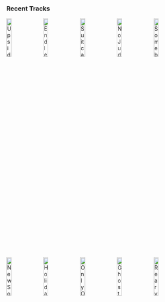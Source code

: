 ### Recent Tracks
[<img src='https://lastfm.freetls.fastly.net/i/u/300x300/9f8cce7071e5a282656abb6cdfe202b4.png' width='16%' height='16%' alt='Upside Down (feat. Grouplove)'>](https://www.last.fm/music/whethan/_/upside%2bdown%2b%2528feat.%2bgrouplove%2529)&nbsp;&nbsp;&nbsp;&nbsp;[<img src='https://lastfm.freetls.fastly.net/i/u/300x300/71ddd2afdfd0ad7564328c65e0bdd9c1.png' width='16%' height='16%' alt='Endless Summer'>](https://www.last.fm/music/grizfolk/_/endless%2bsummer)&nbsp;&nbsp;&nbsp;&nbsp;[<img src='https://lastfm.freetls.fastly.net/i/u/300x300/1b68128d0cbc4d9f95acfcf2fa190c54.png' width='16%' height='16%' alt='Suitcase'>](https://www.last.fm/music/the%2bnew%2belectric%2bsound/_/suitcase)&nbsp;&nbsp;&nbsp;&nbsp;[<img src='https://lastfm.freetls.fastly.net/i/u/300x300/cd98e4c1e0172aeadb9d507575b54c5c.png' width='16%' height='16%' alt='No Judgement'>](https://www.last.fm/music/niall%2bhoran/_/no%2bjudgement)&nbsp;&nbsp;&nbsp;&nbsp;[<img src='https://lastfm.freetls.fastly.net/i/u/300x300/d83c5d906703a8c8042285d0902d9cf4.png' width='16%' height='16%' alt='Somebody Told Me'>](https://www.last.fm/music/the%2bkillers/_/somebody%2btold%2bme)&nbsp;&nbsp;&nbsp;&nbsp;<br>[<img src='https://lastfm.freetls.fastly.net/i/u/300x300/b5069ae886bfd2b80308f8187f79c6c9.png' width='16%' height='16%' alt='New Soul'>](https://www.last.fm/music/yael%2bnaim/_/new%2bsoul)&nbsp;&nbsp;&nbsp;&nbsp;[<img src='https://lastfm.freetls.fastly.net/i/u/300x300/f60b0691b7294dbd8c300b36276576e7.png' width='16%' height='16%' alt='Holiday'>](https://www.last.fm/music/vampire%2bweekend/_/holiday)&nbsp;&nbsp;&nbsp;&nbsp;[<img src='https://lastfm.freetls.fastly.net/i/u/300x300/7a55aef7edc8f9b271f4204e00faecd3.png' width='16%' height='16%' alt='Only One'>](https://www.last.fm/music/phantom%2bplanet/_/only%2bone)&nbsp;&nbsp;&nbsp;&nbsp;[<img src='https://lastfm.freetls.fastly.net/i/u/300x300/01bccad9d7be4980c9fdbcec3be695c9.png' width='16%' height='16%' alt='Ghost'>](https://www.last.fm/music/american%2bauthors/_/ghost)&nbsp;&nbsp;&nbsp;&nbsp;[<img src='https://lastfm.freetls.fastly.net/i/u/300x300/6ae4d8789927ad2701e43d7aa9e1ac82.png' width='16%' height='16%' alt='Rearview'>](https://www.last.fm/music/run%2briver%2bnorth/_/rearview)&nbsp;&nbsp;&nbsp;&nbsp;<br>